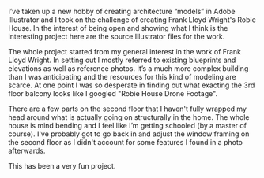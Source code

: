 I’ve taken up a new hobby of creating architecture “models” in Adobe Illustrator and I took on the challenge of creating Frank Lloyd Wright's Robie House. In the interest of being open and showing what I think is the interesting project here are the source Illustrator files for the work.

The whole project started from my general interest in the work of Frank Lloyd Wright. In setting out I mostly referred to existing blueprints and elevations as well as reference photos. It’s a much more complex building than I was anticipating and the resources for this kind of modeling are scarce. At one point I was so desperate in finding out what exacting the 3rd floor balcony looks like I googled "Robie House Drone Footage".

There are a few parts on the second floor that I haven't fully wrapped my head around what is actually going on structurally in the home. The whole house is mind bending and I feel like I’m getting schooled (by a master of course). I've probably got to go back in and adjust the window framing on the second floor as I didn't account for some features I found in a photo afterwards.

This has been a very fun project.
